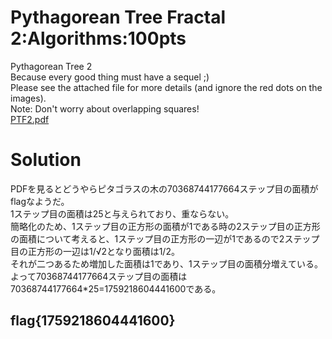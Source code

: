 # Pythagorean Tree Fractal 2:Algorithms:100pts
Pythagorean Tree 2  
Because every good thing must have a sequel ;)  
Please see the attached file for more details (and ignore the red dots on the images).  
Note: Don't worry about overlapping squares!  
[PTF2.pdf](PTF2.pdf)  

# Solution
PDFを見るとどうやらピタゴラスの木の70368744177664ステップ目の面積がflagなようだ。  
1ステップ目の面積は25と与えられており、重ならない。  
簡略化のため、1ステップ目の正方形の面積が1である時の2ステップ目の正方形の面積について考えると、1ステップ目の正方形の一辺が1であるので2ステップ目の正方形の一辺は1/√2となり面積は1/2。  
それが二つあるため増加した面積は1であり、1ステップ目の面積分増えている。  
よって70368744177664ステップ目の面積は70368744177664*25=1759218604441600である。  

## flag{1759218604441600}